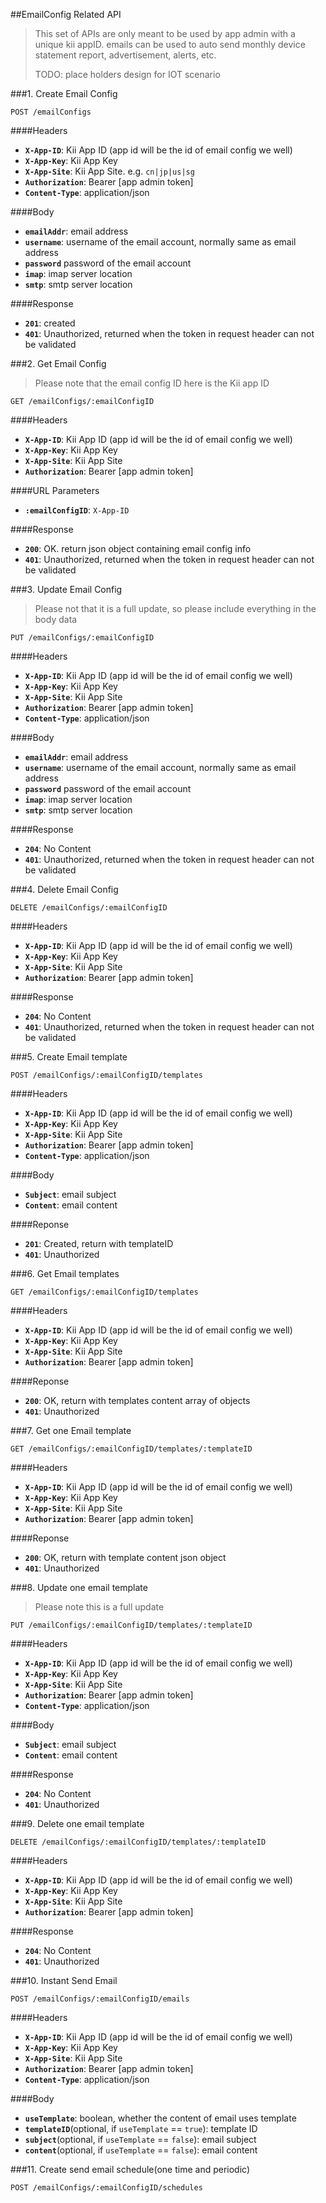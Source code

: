 ##EmailConfig Related API
> This set of APIs are only meant to be used by app admin with a unique kii appID. emails can be used to auto send monthly device statement report, advertisement, alerts, etc. 
> 
> TODO: place holders design for IOT scenario

###1. Create Email Config
```
POST /emailConfigs
```
####Headers
 - **`X-App-ID`**: Kii App ID (app id will be the id of email config we well)
 - **`X-App-Key`**: Kii App Key
 - **`X-App-Site`**: Kii App Site. e.g. `cn|jp|us|sg`
 - **`Authorization`**: Bearer [app admin token]
 - **`Content-Type`**: application/json

####Body
 - **`emailAddr`**: email address
 - **`username`**: username of the email account, normally same as email address
 - **`password`** password of the email account
 - **`imap`**: imap server location
 - **`smtp`**: smtp server location

####Response
 - **`201`**: created
 - **`401`**: Unauthorized, returned when the token in request header can not be validated

###2. Get Email Config
> Please note that the email config ID here is the Kii app ID

```
GET /emailConfigs/:emailConfigID
```
####Headers
 - **`X-App-ID`**: Kii App ID (app id will be the id of email config we well)
 - **`X-App-Key`**: Kii App Key
 - **`X-App-Site`**: Kii App Site
 - **`Authorization`**: Bearer [app admin token]

####URL Parameters
 - **`:emailConfigID`**: `X-App-ID`

####Response
 - **`200`**: OK. return json object containing email config info
 - **`401`**: Unauthorized, returned when the token in request header can not be validated

###3. Update Email Config
> Please not that it is a full update, so please include everything in the body data

```
PUT /emailConfigs/:emailConfigID
```
####Headers
 - **`X-App-ID`**: Kii App ID (app id will be the id of email config we well)
 - **`X-App-Key`**: Kii App Key
 - **`X-App-Site`**: Kii App Site
 - **`Authorization`**: Bearer [app admin token]
 - **`Content-Type`**: application/json

####Body
 - **`emailAddr`**: email address
 - **`username`**: username of the email account, normally same as email address
 - **`password`** password of the email account
 - **`imap`**: imap server location
 - **`smtp`**: smtp server location
 
####Response
 - **`204`**: No Content
 - **`401`**: Unauthorized, returned when the token in request header can not be validated

###4. Delete Email Config
```
DELETE /emailConfigs/:emailConfigID
```
####Headers
 - **`X-App-ID`**: Kii App ID (app id will be the id of email config we well)
 - **`X-App-Key`**: Kii App Key
 - **`X-App-Site`**: Kii App Site
 - **`Authorization`**: Bearer [app admin token]

####Response
 - **`204`**: No Content
 - **`401`**: Unauthorized, returned when the token in request header can not be validated

###5. Create Email template
```
POST /emailConfigs/:emailConfigID/templates
```
####Headers
 - **`X-App-ID`**: Kii App ID (app id will be the id of email config we well)
 - **`X-App-Key`**: Kii App Key
 - **`X-App-Site`**: Kii App Site
 - **`Authorization`**: Bearer [app admin token]
 - **`Content-Type`**: application/json

####Body
 - **`Subject`**: email subject
 - **`Content`**: email content
 
####Reponse
 - **`201`**: Created, return with templateID
 - **`401`**: Unauthorized

###6. Get Email templates
```
GET /emailConfigs/:emailConfigID/templates
```
####Headers
 - **`X-App-ID`**: Kii App ID (app id will be the id of email config we well)
 - **`X-App-Key`**: Kii App Key
 - **`X-App-Site`**: Kii App Site
 - **`Authorization`**: Bearer [app admin token]
 
####Reponse
 - **`200`**: OK, return with templates content array of objects
 - **`401`**: Unauthorized

###7. Get one Email template
```
GET /emailConfigs/:emailConfigID/templates/:templateID
```
####Headers
 - **`X-App-ID`**: Kii App ID (app id will be the id of email config we well)
 - **`X-App-Key`**: Kii App Key
 - **`X-App-Site`**: Kii App Site
 - **`Authorization`**: Bearer [app admin token]
 
####Reponse
 - **`200`**: OK, return with template content json object
 - **`401`**: Unauthorized

###8. Update one email template
> Please note this is a full update

```
PUT /emailConfigs/:emailConfigID/templates/:templateID
```
####Headers
 - **`X-App-ID`**: Kii App ID (app id will be the id of email config we well)
 - **`X-App-Key`**: Kii App Key
 - **`X-App-Site`**: Kii App Site
 - **`Authorization`**: Bearer [app admin token]
 - **`Content-Type`**: application/json

####Body
 - **`Subject`**: email subject
 - **`Content`**: email content
 
####Response
 - **`204`**: No Content
 - **`401`**: Unauthorized

###9. Delete one email template
```
DELETE /emailConfigs/:emailConfigID/templates/:templateID
```
####Headers
 - **`X-App-ID`**: Kii App ID (app id will be the id of email config we well)
 - **`X-App-Key`**: Kii App Key
 - **`X-App-Site`**: Kii App Site
 - **`Authorization`**: Bearer [app admin token]

####Response
 - **`204`**: No Content
 - **`401`**: Unauthorized

###10. Instant Send Email
```
POST /emailConfigs/:emailConfigID/emails
```
####Headers
 - **`X-App-ID`**: Kii App ID (app id will be the id of email config we well)
 - **`X-App-Key`**: Kii App Key
 - **`X-App-Site`**: Kii App Site
 - **`Authorization`**: Bearer [app admin token]
 - **`Content-Type`**: application/json

####Body
 - **`useTemplate`**: boolean, whether the content of email uses template
 - **`templateID`**(optional, if `useTemplate` == `true`): template ID
 - **`subject`**(optional, if `useTemplate` == `false`): email subject
 - **`content`**(optional, if `useTemplate` == `false`): email content
  
###11. Create send email schedule(one time and periodic) 
```
POST /emailConfigs/:emailConfigID/schedules
```


